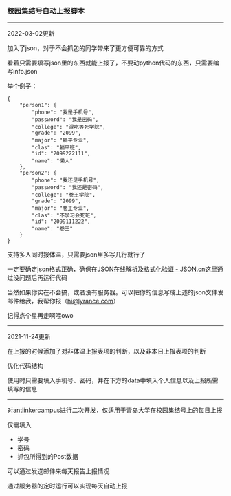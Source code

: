 ### 校园集结号自动上报脚本

---

2022-03-02更新

加入了json，对于不会抓包的同学带来了更方便可靠的方式

看着只需要填写json里的东西就能上报了，不要动python代码的东西，只需要编写info.json

举个例子：

```
{
    "person1": {
        "phone": "我是手机号",
        "password": "我是密码",
        "college": "混吃等死学院",
        "grade": "2099",
        "major": "躺平专业",
        "clas": "躺平班",
        "id": "2099222111",
        "name": "懒人"
    },
	"person2": {
        "phone": "我还是手机号",
        "password": "我还是密码",
        "college": "卷王学院",
        "grade": "2099",
        "major": "卷王专业",
        "clas": "不学习会死班",
        "id": "2099111222",
        "name": "卷王"
    }
}
```

支持多人同时报体温，只需要json里多写几行就行了

一定要确定json格式正确，确保在[JSON在线解析及格式化验证 - JSON.cn](https://www.json.cn/)这里通过没问题后再运行代码

当然如果你实在不会搞，或者没有服务器。可以把你的信息写成上述的json文件发邮件给我，我帮你报（hi@lyrance.com）

记得点个星再走啊喂owo

---

2021-11-24更新

在上报的时候添加了对非体温上报表项的判断，以及非本日上报表项的判断

优化代码结构

使用时只需要填入手机号、密码，并在下方的data中填入个人信息以及上报所需填写的信息

---



对[antlinkercampus](https://github.com/jj4/antlinkercampus)进行二次开发，仅适用于青岛大学在校园集结号上的每日上报

仅需填入

* 学号
* 密码
* 抓包所得到的Post数据

可以通过发送邮件来每天报告上报情况

通过服务器的定时运行可以实现每天自动上报
